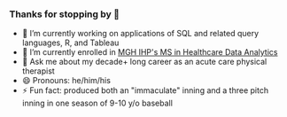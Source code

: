 ### Thanks for stopping by 👋
- 🔭 I’m currently working on applications of SQL and related query languages, R, and Tableau
- 🌱 I’m currently enrolled in [MGH IHP's MS in Healthcare Data Analytics](https://www.mghihp.edu/healthcare-leadership/degrees-programs/ms-healthcare-data-analytics)
- 💬 Ask me about my decade+ long career as an acute care physical therapist 
- 😄 Pronouns: he/him/his
- ⚡ Fun fact: produced both an "immaculate" inning and a three pitch inning in one season of 9-10 y/o baseball
